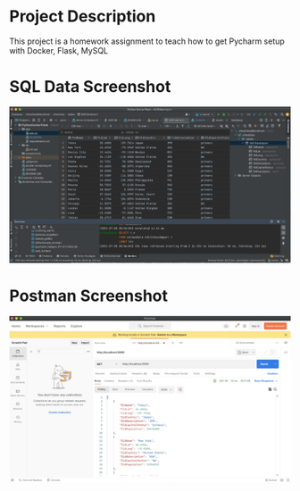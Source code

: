 # Project Description
This project is a homework assignment to teach how to get Pycharm setup with Docker, Flask, MySQL

# SQL Data Screenshot
![query request output](screenshots/query.png)

# Postman Screenshot
![postman request output](screenshots/postman.png)
